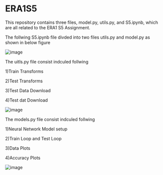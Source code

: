 # ERA1S5
This repository contains three files, model.py, utils.py, and S5.ipynb, which are all related to the ERA1 S5 Assignment. 


The follwing S5.ipynb file divded into two files utils.py and model.py as shown in below figure 



![image](https://github.com/kiran-pyt/ERA1S5/assets/120393460/6aea6f6f-f563-4d98-aa27-bb798c44c332)


The uitls.py file consist indculed follwing


1)Train Transforms

2)Test Transforms

3)Test Data Download

4)Test dat Download

![image](https://github.com/kiran-pyt/ERA1S5/assets/120393460/b7e7120d-4ffc-4cc7-8059-0d8e1131a02d)







The models.py file consist indculed follwing

1)Neural Network Model setup

2)Train Loop and Test Loop

3)Data Plots

4)Accuracy Plots


![image](https://github.com/kiran-pyt/ERA1S5/assets/120393460/6f7c2d9d-338c-4176-b3ed-096bee745a3d)










    


